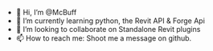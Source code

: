 - 👋 Hi, I’m @McBuff
- 🌱 I’m currently learning python, the Revit API & Forge Api
- 💞️ I’m looking to collaborate on Standalone Revit plugins
- 📫 How to reach me: Shoot me a message on github.

<!---
McBuff/McBuff is a ✨ special ✨ repository because its `README.md` (this file) appears on your GitHub profile.
You can click the Preview link to take a look at your changes.
--->
